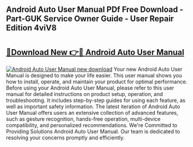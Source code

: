 ## Android Auto User Manual PDf Free Download - Part-GUK Service Owner Guide - User Repair Edition 4viV8

# <h2><a href="http://bc26527.oget.top/?id=Android+Auto+User+Manual">🔗Download New 👉🔴 Android Auto User Manual</a></h2>

[![Android Auto User Manual new download](https://i.imgur.com/5g1atiW.png)](http://bc26527.oget.top/?id=Android+Auto+User+Manual)
Your new Android Auto User Manual is designed to make your life easier. This user manual shows you how to install, operate, and maintain your product for optimal performance. Before using your Android Auto User Manual, please refer to this user manual for detailed instructions on product setup, operation, and troubleshooting. It includes step-by-step guides for using each feature, as well as important safety information. The latest iteration of Android Auto User Manual offers users an extensive collection of advanced features, such as gesture recognition, hands-free operation, multi-device compatibility, and personalized recommendations. We're Committed to Providing Solutions Android Auto User Manual. Our team is dedicated to resolving your concerns promptly and efficiently.
